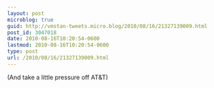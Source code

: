 ```yaml
---
layout: post
microblog: true
guid: http://vmstan-tweets.micro.blog/2010/08/16/21327139009.html
post_id: 3047018
date: 2010-08-16T10:20:54-0600
lastmod: 2010-08-16T10:20:54-0600
type: post
url: /2010/08/16/21327139009.html
---
```

(And take a little pressure off AT&T)
